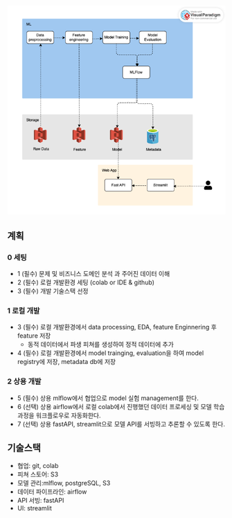 ![Alt text](<Untitled (1).png>)

## 계획
### 0 세팅
- 1 (필수) 문제 및 비즈니스 도메인 분석 과 주어진 데이터 이해
- 2 (필수) 로컬 개발환경 세팅 (colab or IDE & github)
- 3 (필수) 개발 기술스택 선정
### 1 로컬 개발
- 3 (필수) 로컬 개발환경에서 data processing, EDA, feature Enginnering 후 feature 저장
  - 동적 데이터에서 파생 피쳐를 생성하여 정적 데이터에 추가 
- 4 (필수) 로컬 개발환경에서 model trainging, evaluation을 하여 model registry에 저장, metadata db에 저장
### 2 상용 개발
- 5 (필수) 상용 mlflow에서 협업으로 model 실험 management를 한다.
- 6 (선택) 상용 airflow에서 로컬 colab에서 진행했던 데이터 프로세싱 및 모델 학습 과정을 워크플로우로 자동화한다.
- 7 (선택) 상용 fastAPI, streamlit으로 모델 API를 서빙하고 추론할 수 있도록 한다.

## 기술스택

- 협업: git, colab
- 피쳐 스토어: S3
- 모델 관리:mlflow, postgreSQL, S3
- 데이터 파이프라인: airflow
- API 서빙: fastAPI
- UI: streamlit
